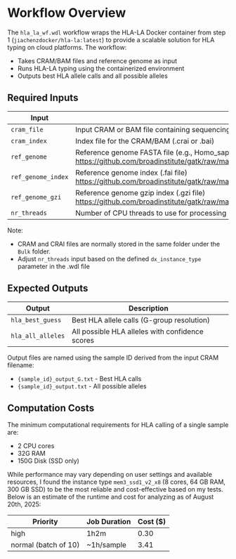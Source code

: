 # Workflow Overview

The `hla_la_wf.wdl` workflow wraps the HLA-LA Docker container from step 1 (`jiachenzdocker/hla-la:latest`) to provide a scalable solution for HLA typing on cloud platforms. The workflow:

- Takes CRAM/BAM files and reference genome as input
- Runs HLA-LA typing using the containerized environment
- Outputs best HLA allele calls and all possible alleles


## Required Inputs

| Input | Description |
| --- | --- |
| `cram_file` | Input CRAM or BAM file containing sequencing reads |
| `cram_index` | Index file for the CRAM/BAM (.crai or .bai) |
| `ref_genome` | Reference genome FASTA file (e.g., Homo_sapiens_assembly38.fasta.gz) https://github.com/broadinstitute/gatk/raw/master/src/test/resources/large/Homo_sapiens_assembly38.fasta.gz |
|`ref_genome_index` | Reference genome index (.fai file) https://github.com/broadinstitute/gatk/raw/master/src/test/resources/large/Homo_sapiens_assembly38.fasta.gz.fai |
| `ref_genome_gzi` | Reference genome gzip index (.gzi file) https://github.com/broadinstitute/gatk/raw/master/src/test/resources/large/Homo_sapiens_assembly38.fasta.gz.gzi |
| `nr_threads` | Number of CPU threads to use for processing |

Note:

- CRAM and CRAI files are normally stored in the same folder under the `Bulk` folder.
- Adjust `nr_threads` input based on the defined `dx_instance_type` parameter in the .wdl file

## Expected Outputs

| Output | Description |
| --- | --- |
| `hla_best_guess` | Best HLA allele calls (G-group resolution) |
| `hla_all_alleles` | All possible HLA alleles with confidence scores |

Output files are named using the sample ID derived from the input CRAM filename:

- `{sample_id}_output_G.txt` - Best HLA calls
- `{sample_id}_output.txt` - All possible alleles

## Computation Costs

The minimum computational requirements for HLA calling of a single sample are:
- 2 CPU cores
- 32G RAM
- 150G Disk (SSD only)

While performance may vary depending on user settings and available resources, I found the instance type `mem3_ssd1_v2_x8` (8 cores, 64 GB RAM, 300 GB SSD) to be the most reliable and cost-effective based on my tests. Below is an estimate of the runtime and cost for analyzing as of August 20th, 2025:

| Priority | Job Duration | Cost ($) |
| --- | --- | ---|
| high | 1h2m | 0.30 |
| normal (batch of 10) | ~1h/sample | 3.41 |

